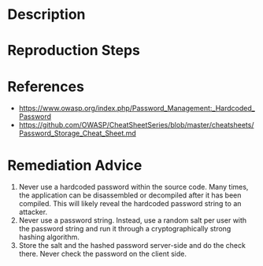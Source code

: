 # Description


# Reproduction Steps


# References

- https://www.owasp.org/index.php/Password_Management:_Hardcoded_Password
- https://github.com/OWASP/CheatSheetSeries/blob/master/cheatsheets/Password_Storage_Cheat_Sheet.md


# Remediation Advice

1. Never use a hardcoded password within the source code. Many times, the application can be disassembled or decompiled after it has been compiled. This will likely reveal the hardcoded password string to an attacker.
2. Never use a password string. Instead, use a random salt per user with the password string and run it through a cryptographically strong hashing algorithm.
3. Store the salt and the hashed password server-side and do the check there. Never check the password on the client side.